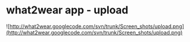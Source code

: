 # what2wear app - upload #

![http://what2wear.googlecode.com/svn/trunk/Screen_shots/upload.png](http://what2wear.googlecode.com/svn/trunk/Screen_shots/upload.png)
